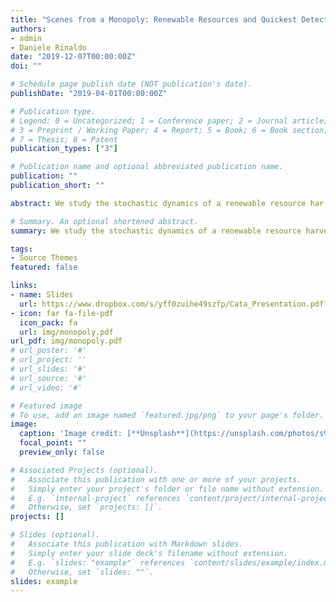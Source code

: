```yaml
---
title: "Scenes from a Monopoly: Renewable Resources and Quickest Detection of Regime Shifts"
authors:
- admin
- Daniele Rinaldo
date: "2019-12-07T00:00:00Z"
doi: ""

# Schedule page publish date (NOT publication's date).
publishDate: "2019-04-01T00:00:00Z"

# Publication type.
# Legend: 0 = Uncategorized; 1 = Conference paper; 2 = Journal article;
# 3 = Preprint / Working Paper; 4 = Report; 5 = Book; 6 = Book section;
# 7 = Thesis; 8 = Patent
publication_types: ["3"]

# Publication name and optional abbreviated publication name.
publication: ""
publication_short: ""

abstract: We study the stochastic dynamics of a renewable resource har- vested by a monopolist facing a downward sloping demand curve. We introduce a framework where harvesting sequentially affects the resource’s potential to regenerate, resulting in an endogenous ecological regime shift. In a multi-period setting, the firm’s objective is to find the profit-maximizing harvesting policy while simultaneously detecting in the quickest time possible the change in regime. The model explicitly considers non-stationary dynamics because of the sequential nature of the detection process and is solved analytically. We show that a negative regime shift induces an aggressive extraction behaviour due to shorter detection periods and higher markup in prices, and that precautionary behaviour can result due to the resource scarcity generated by the regime change. We study the probability of extinction and show the emergence of catastrophe risk which can be both reversible and irreversible. We also show how it may be optimal for the monopolist to stop or reduce extraction in order to allow the resource to regenerate.

# Summary. An optional shortened abstract.
summary: We study the stochastic dynamics of a renewable resource harvested by a firm facing a downward sloping deman curve and endogenous regime shifts, while simultaneously detecting in the quickest time possible the change in resource dynamics.

tags:
- Source Themes
featured: false

links: 
- name: Slides
  url: https://www.dropbox.com/s/yff0zuihe49szfp/Cata_Presentation.pdf?dl=0
- icon: far fa-file-pdf
  icon_pack: fa
  url: img/monopoly.pdf
url_pdf: img/monopoly.pdf
# url_poster: '#'
# url_project: ''
# url_slides: '#'
# url_source: '#'
# url_video: '#'

# Featured image
# To use, add an image named `featured.jpg/png` to your page's folder. 
image:
  caption: 'Image credit: [**Unsplash**](https://unsplash.com/photos/s9CC2SKySJM)'
  focal_point: ""
  preview_only: false

# Associated Projects (optional).
#   Associate this publication with one or more of your projects.
#   Simply enter your project's folder or file name without extension.
#   E.g. `internal-project` references `content/project/internal-project/index.md`.
#   Otherwise, set `projects: []`.
projects: []

# Slides (optional).
#   Associate this publication with Markdown slides.
#   Simply enter your slide deck's filename without extension.
#   E.g. `slides: "example"` references `content/slides/example/index.md`.
#   Otherwise, set `slides: ""`.
slides: example
---
```


